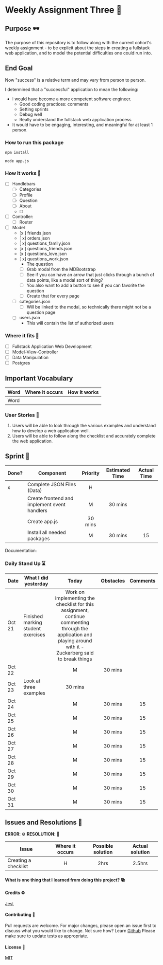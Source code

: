 # Weekly Assignment Three :rocket:

## Purpose :dark_sunglasses:

The purpose of this repository is to follow along with the current cohort's weekly assignment - to be explicit about the steps in creating a fullstack web application, and to model the potential difficulties one could run into. 

## End Goal

 Now "success" is a relative term and may vary from person to person.

I determined that a "successful" application to mean the following:

- I would have become a more competent software engineer. 
  - Good coding practices: comments
  - Setting sprints 
  - Debug well 
  - Really understand the fullstack web application process
- It would have to be engaging, interesting, and meaningful for at least 1 person.

### How to run this package

```
npm install
```

```
node app.js
```

### How it works :open_book:

- [ ] Handlebars 
  - [ ] Categories
  - [ ] Profile
  - [ ] Question 
  - [ ] About
  - [ ] 
- [ ] Controller: 
  - [ ] Router 

- [ ] Model 
  - [x ] friends.json 
  - [ x] orders.json
  - [ x] questions_family.json
  - [x ] questions_friends.json
  - [x ] questions_love.json
  - [ x] questions_work.json 
    - The question 
    - [ ] Grab modal from the MDBootstrap 
    - [ ] See if you can have an arrow that just clicks through a bunch of data points, like a modal sort of thing? 
    - [ ] You also want to add a button to see if you can favorite the question 
    - [ ] Create that for every page 
  - [ ] categories.json
    - [ ] Will be linked to the modal, so technically there might not be a question page 
  - [ ] users.json 
    - This will contain the list of authorized users 
### Where it fits :paperclip:

- [ ] Fullstack Application Web Development
- [ ] Model-View-Controller
- [ ] Data Manipulation  
- [ ] Postgres

## Important Vocabulary

| Word | Where it occurs | How it works |
| ---- | :-------------: | :----------: |
| Word |                 |              |

### User Stories :telescope:

1. Users will be able to look through the various examples and understand how to develop a web application well.
2. Users will be able to follow along the checklist and accurately complete the web application. 
 

## Sprint :athletic_shoe:

| Done? | Component              | Priority | Estimated Time | Actual Time |
| ----- | ---------------------- | :------: | :------------: | :---------: |
| x     | Complete JSON Files (Data)         |    H     |       |             |
|       | Create frontend and implement event handlers     |    M     |    30 mins     |             |
|       | Create app.js | 30 mins  |                |
|       | Install all needed packages  |    M     |    30 mins     |     15      |

Documentation: 

### Daily Stand Up :hourglass:

| Date | What I did yesterday              | Today | Obstacles | Comments |
| ----- | ---------------------- | :------: | :------------: | :---------: |
| Oct 21   | Finished marking student exercises        |    Work on implementing the checklist for this assignment, continue commenting through the application and playing around with it - Zuckerberg said to break things    |       |             |
|    Oct 22   |      |    M     |    30 mins     |             |
|  Oct 23     | Look at three examples | 30 mins  |                |
|  Oct 24     |   |    M     |    30 mins     |     15      |
|  Oct 25     |   |    M     |    30 mins     |     15      |
|  Oct 26     |   |    M     |    30 mins     |     15      |
|  Oct 27     |   |    M     |    30 mins     |     15      |
|  Oct 28    |   |    M     |    30 mins     |     15      |
|  Oct 29     |   |    M     |    30 mins     |     15      |
|  Oct 30     |   |    M     |    30 mins     |     15      |
|  Oct 31     |   |    M     |    30 mins     |     15      |

## Issues and Resolutions :flashlight:

**ERROR**: :gear:
**RESOLUTION**: :key:

| Issue                | Where it occurs | Possible solution | Actual solution |
| -------------------- | :-------------: | :---------------: | :-------------: |
| Creating a checklist |        H        |       2hrs        |     2.5hrs      |

#### What is one thing that I learned from doing this project? :books:

#### Credits :recycle:

[Jest](https://jestjs.io/)

#### Contributing :round_pushpin:

Pull requests are welcome. For major changes, please open an issue first to discuss what you would like to change.
Not sure how? Learn [Github](https://www.youtube.com/watch?v=3RjQznt-8kE&list=PL4cUxeGkcC9goXbgTDQ0n_4TBzOO0ocPR)
Please make sure to update tests as appropriate.

#### License :memo:

[MIT](https://choosealicense.com/licenses/mit/)

